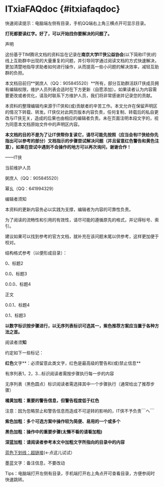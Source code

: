 # ITxiaFAQdoc {#itxiafaqdoc}

快速阅读提示：电脑端左侧有目录，手机QQ端右上角三横点开可显示目录。

**打死都要读红字。好了，可以开始找你要解决的问题了。**

声明

这份基于TIM腾讯文档的资料旨在记录在**南京大学IT侠公益协会**(以下简称IT侠)的线上互助群中出现的大量重复的问题，并引导同学通过阅读文档的方式快速解决，更加清楚地指导求助者如何进行操作，从而提高一些小问题的解决效率，减轻互助群的负担。

本文档目前归**粥庶人（QQ：905845520）**所有，部分互助群活跃IT侠成员拥有编辑权限，维护人员列表会适时在下方更新（自愿添加）。如果读者认为内容需要更改或者优化，请及时联系下方维护人员，我们将非常感谢并记录您的贡献。

本资料的整理编辑均来源于IT侠和(或)贡献者的辛苦工作。本文允许在保留声明区的情况下转载、转发。IT侠仅对此网页版本内容负责，任何复制、转载后的私自更改与IT侠无关，造成的后果也由相应的编辑者负责。未在页面注明本段文字的，视为同意本文档原始文件中的声明区内容。

**本文档的目的不是为了让IT侠帮你复读它，请尽可能先按照（应当会有IT侠给你先指出可以参考的部分）文档指示的步骤尝试解决问题（并且留意红色警告和黄色注意），如果在尝试中遇到不会操作的地方可以再次询问，谢谢合作！**

——IT侠

当前维护人员

粥庶人（QQ：905845520）

幂幺（QQ：641994329）

编辑者须知

本资料的更新内容务必以实践为支撑，编辑者为内容的可靠性负责。

为了阅读的流畅性和引用的有效性，请尽可能的遵循原先的格式，并记得标号、索引。

建议如果可以找到参考的官方文档，就补充在该问题末尾以供参考，这样更加便于校对。

结构格式参考（以便形成目录）：

0、标题2

0.0、标题3

0.0.0、标题4

正文

0.0.1、标题4

0.1、标题3

**以数字标识按步骤进行，以无序列表标识可选其一，紫色推荐方案应当置于各种方法之首。**

阅读者须**知**

约定如下一些标记：

**红色**文字**：必须留意此类文字，红色是最高级的警告和(或)禁止信息**

有序列表1，2，3...标识阅读者需按步骤执行每一步的内容

无序列表（黑色圆点）标识阅读者需选择其中一个步骤执行（通常给出了推荐步骤）

**橘黄加粗：重要的警告信息，但警告程度低于红色**

注意：因为忽略禁止和警告信息而造成不可逆转的影响的，IT侠不予负责￣へ￣

**紫色加粗：多个可选方案中操作较为简便、易用的一个或多个**

**黑色加粗：操作中的重要步骤(太懒不看的请看加粗)**

**深蓝加粗：请阅读者参考本文中加粗文字所指向的目录中的内容**

[蓝色下划线：超链接](https://itxia.club)(&lt;-点这儿试试）

墨蓝文字：备注信息，不要改动

Tips：电脑端打开左侧有目录，手机端打开右上角点开可查看目录，方便参阅时快速跳转。